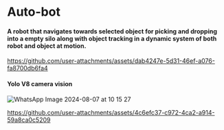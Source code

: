 # Auto-bot
#### A robot that navigates towards selected object for picking and dropping into a empty silo along with object tracking in a dynamic system of both robot and object at motion. 


https://github.com/user-attachments/assets/dab4247e-5d31-46ef-a076-fa8700db6fa4

#### Yolo V8 camera vision
![WhatsApp Image 2024-08-07 at 10 15 27](https://github.com/user-attachments/assets/9c8b6b24-13c5-44a1-91bc-df6eedba74d7)

https://github.com/user-attachments/assets/4c6efc37-c972-4ca2-a914-59a8ca0c5209

